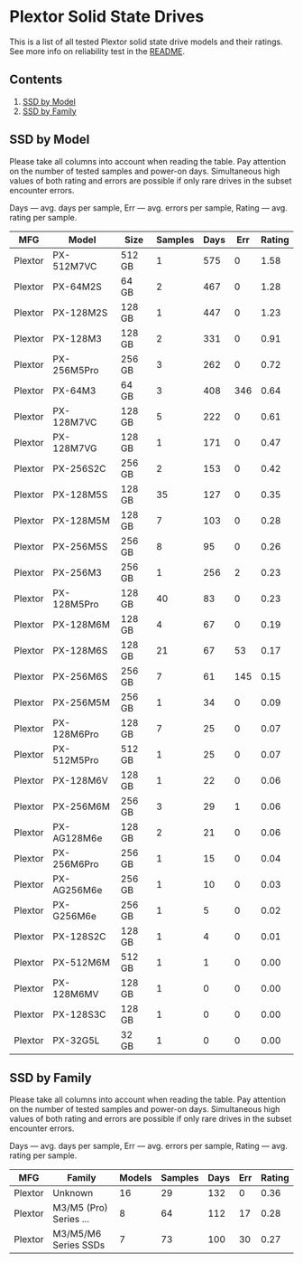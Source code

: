 Plextor Solid State Drives
==========================

This is a list of all tested Plextor solid state drive models and their ratings. See
more info on reliability test in the [README](https://github.com/linuxhw/SMART).

Contents
--------

1. [ SSD by Model  ](#ssd-by-model)
2. [ SSD by Family ](#ssd-by-family)

SSD by Model
------------

Please take all columns into account when reading the table. Pay attention on the
number of tested samples and power-on days. Simultaneous high values of both rating
and errors are possible if only rare drives in the subset encounter errors.

Days   — avg. days per sample,
Err    — avg. errors per sample,
Rating — avg. rating per sample.

| MFG       | Model              | Size   | Samples | Days  | Err   | Rating |
|-----------|--------------------|--------|---------|-------|-------|--------|
| Plextor   | PX-512M7VC         | 512 GB | 1       | 575   | 0     | 1.58   |
| Plextor   | PX-64M2S           | 64 GB  | 2       | 467   | 0     | 1.28   |
| Plextor   | PX-128M2S          | 128 GB | 1       | 447   | 0     | 1.23   |
| Plextor   | PX-128M3           | 128 GB | 2       | 331   | 0     | 0.91   |
| Plextor   | PX-256M5Pro        | 256 GB | 3       | 262   | 0     | 0.72   |
| Plextor   | PX-64M3            | 64 GB  | 3       | 408   | 346   | 0.64   |
| Plextor   | PX-128M7VC         | 128 GB | 5       | 222   | 0     | 0.61   |
| Plextor   | PX-128M7VG         | 128 GB | 1       | 171   | 0     | 0.47   |
| Plextor   | PX-256S2C          | 256 GB | 2       | 153   | 0     | 0.42   |
| Plextor   | PX-128M5S          | 128 GB | 35      | 127   | 0     | 0.35   |
| Plextor   | PX-128M5M          | 128 GB | 7       | 103   | 0     | 0.28   |
| Plextor   | PX-256M5S          | 256 GB | 8       | 95    | 0     | 0.26   |
| Plextor   | PX-256M3           | 256 GB | 1       | 256   | 2     | 0.23   |
| Plextor   | PX-128M5Pro        | 128 GB | 40      | 83    | 0     | 0.23   |
| Plextor   | PX-128M6M          | 128 GB | 4       | 67    | 0     | 0.19   |
| Plextor   | PX-128M6S          | 128 GB | 21      | 67    | 53    | 0.17   |
| Plextor   | PX-256M6S          | 256 GB | 7       | 61    | 145   | 0.15   |
| Plextor   | PX-256M5M          | 256 GB | 1       | 34    | 0     | 0.09   |
| Plextor   | PX-128M6Pro        | 128 GB | 7       | 25    | 0     | 0.07   |
| Plextor   | PX-512M5Pro        | 512 GB | 1       | 25    | 0     | 0.07   |
| Plextor   | PX-128M6V          | 128 GB | 1       | 22    | 0     | 0.06   |
| Plextor   | PX-256M6M          | 256 GB | 3       | 29    | 1     | 0.06   |
| Plextor   | PX-AG128M6e        | 128 GB | 2       | 21    | 0     | 0.06   |
| Plextor   | PX-256M6Pro        | 256 GB | 1       | 15    | 0     | 0.04   |
| Plextor   | PX-AG256M6e        | 256 GB | 1       | 10    | 0     | 0.03   |
| Plextor   | PX-G256M6e         | 256 GB | 1       | 5     | 0     | 0.02   |
| Plextor   | PX-128S2C          | 128 GB | 1       | 4     | 0     | 0.01   |
| Plextor   | PX-512M6M          | 512 GB | 1       | 1     | 0     | 0.00   |
| Plextor   | PX-128M6MV         | 128 GB | 1       | 0     | 0     | 0.00   |
| Plextor   | PX-128S3C          | 128 GB | 1       | 0     | 0     | 0.00   |
| Plextor   | PX-32G5L           | 32 GB  | 1       | 0     | 0     | 0.00   |

SSD by Family
-------------

Please take all columns into account when reading the table. Pay attention on the
number of tested samples and power-on days. Simultaneous high values of both rating
and errors are possible if only rare drives in the subset encounter errors.

Days   — avg. days per sample,
Err    — avg. errors per sample,
Rating — avg. rating per sample.

| MFG       | Family                 | Models | Samples | Days  | Err   | Rating |
|-----------|------------------------|--------|---------|-------|-------|--------|
| Plextor   | Unknown                | 16     | 29      | 132   | 0     | 0.36   |
| Plextor   | M3/M5 (Pro) Series ... | 8      | 64      | 112   | 17    | 0.28   |
| Plextor   | M3/M5/M6 Series SSDs   | 7      | 73      | 100   | 30    | 0.27   |
